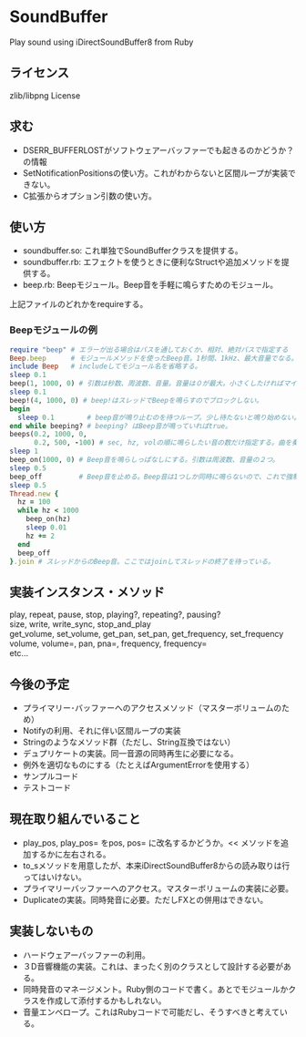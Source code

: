 # SoundBuffer
Play sound using iDirectSoundBuffer8 from Ruby

## ライセンス
zlib/libpng License

## 求む
* DSERR_BUFFERLOSTがソフトウェアーバッファーでも起きるのかどうか？　の情報
* SetNotificationPositionsの使い方。これがわからないと区間ループが実装できない。
* C拡張からオプション引数の使い方。

## 使い方
* soundbuffer.so: これ単独でSoundBufferクラスを提供する。
* soundbuffer.rb: エフェクトを使うときに便利なStructや追加メソッドを提供する。
* beep.rb: Beepモジュール。Beep音を手軽に鳴らすためのモジュール。

上記ファイルのどれかをrequireする。
### Beepモジュールの例
```ruby
require "beep" # エラーが出る場合はパスを通しておくか、相対、絶対パスで指定する
Beep.beep      # モジュールメソッドを使ったBeep音。1秒間、1kHz、最大音量でなる。
include Beep   # includeしてモジュール名を省略する。
sleep 0.1
beep(1, 1000, 0) # 引数は秒数、周波数、音量。音量は０が最大。小さくしたければマイナスの数値を入れる。
sleep 0.1
beep!(4, 1000, 0) # beep!はスレッドでBeepを鳴らすのでブロックしない。
begin
  sleep 0.1        # beep音が鳴り止むのを待つループ。少し待たないと鳴り始めない。
end while beeping? # beeping? はBeep音が鳴っていればtrue。
beeps(0.2, 1000, 0,
      0.2, 500, -100) # sec, hz, volの順に鳴らしたい音の数だけ指定する。曲を奏でる。
sleep 1
beep_on(1000, 0) # Beep音を鳴らしっぱなしにする。引数は周波数、音量の２つ。
sleep 0.5
beep_off         # Beep音を止める。Beep音は1つしか同時に鳴らないので、これで強制的に音を止めることもできる。
sleep 0.5
Thread.new {
  hz = 100
  while hz < 1000
    beep_on(hz)
    sleep 0.01
    hz += 2
  end
  beep_off
}.join # スレッドからのBeep音。ここではjoinしてスレッドの終了を待っている。
```

## 実装インスタンス・メソッド
play, repeat, pause, stop, playing?, repeating?, pausing?<br />
size, write, write_sync, stop_and_play<br />
get_volume, set_volume, get_pan, set_pan, get_frequency, set_frequency<br />
volume, volume=, pan, pna=, frequency, frequency=<br />
etc...

## 今後の予定
* プライマリー･バッファーへのアクセスメソッド（マスターボリュームのため）
* Notifyの利用、それに伴い区間ループの実装
* Stringのようなメソッド群（ただし、String互換ではない）
* デュプリケートの実装。同一音源の同時再生に必要になる。
* 例外を適切なものにする（たとえばArgumentErrorを使用する）
* サンプルコード
* テストコード

## 現在取り組んでいること
* play_pos, play_pos= をpos, pos= に改名するかどうか。<< メソッドを追加するかに左右される。
* to_sメソッドを用意したが、本来iDirectSoundBuffer8からの読み取りは行ってはいけない。
* プライマリーバッファーへのアクセス。マスターボリュームの実装に必要。
* Duplicateの実装。同時発音に必要。ただしFXとの併用はできない。

## 実装しないもの
* ハードウェアーバッファーの利用。
* ３D音響機能の実装。これは、まったく別のクラスとして設計する必要がある。
* 同時発音のマネージメント。Ruby側のコードで書く。あとでモジュールかクラスを作成して添付するかもしれない。
* 音量エンベロープ。これはRubyコードで可能だし、そうすべきと考えている。
